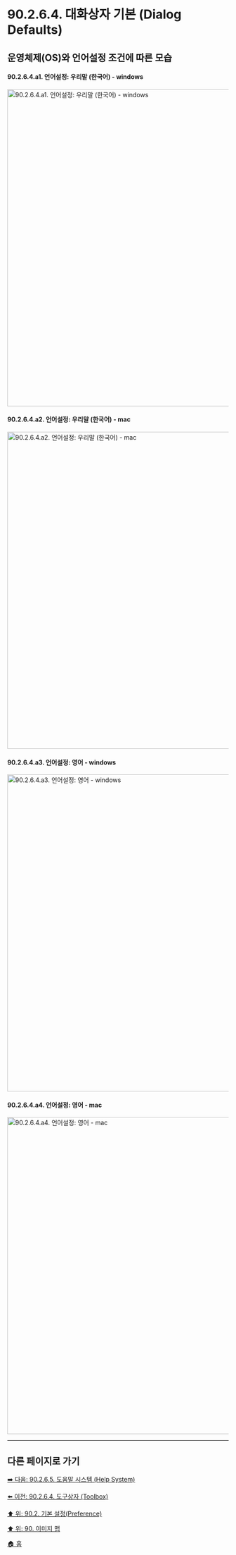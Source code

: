 # 90.2.6.4. 대화상자 기본 (Dialog Defaults)
## 운영체제(OS)와 언어설정 조건에 따른 모습
#### 90.2.6.4.a1. 언어설정: 우리말 (한국어) - windows

<img width="720" alt="90.2.6.4.a1. 언어설정: 우리말 (한국어) - windows" src="https://github.com/wonder13662/gimp/assets/15767104/b8b8e448-26bf-47a5-972e-331b84e9130f">

#### 90.2.6.4.a2. 언어설정: 우리말 (한국어) - mac

<img width="720" alt="90.2.6.4.a2. 언어설정: 우리말 (한국어) - mac" src="https://github.com/wonder13662/gimp/assets/15767104/d766f65d-157b-4411-80c0-2051e901ddde">

#### 90.2.6.4.a3. 언어설정: 영어 - windows

<img width="720" alt="90.2.6.4.a3. 언어설정: 영어 - windows" src="https://github.com/wonder13662/gimp/assets/15767104/abc49efc-9b1b-4532-8961-e0d63a0a6854">

#### 90.2.6.4.a4. 언어설정: 영어 - mac

<img width="720" alt="90.2.6.4.a4. 언어설정: 영어 - mac" src="https://github.com/wonder13662/gimp/assets/15767104/2fd0c118-2c91-4043-bbb4-7f88091fce51">

***

## 다른 페이지로 가기

[➡️ 다음: 90.2.6.5. 도움말 시스템 (Help System)](./90-02-06-interfacex-05-help-system.md)

[⬅️ 이전: 90.2.6.4. 도구상자 (Toolbox)](./90-02-06-interfacex-03-toolbox.md)

[⬆️ 위: 90.2. 기본 설정(Preference)](./90-02-00-preference.md)

[⬆️ 위: 90. 이미지 맵](./90-00-image-map.md)

[🏠 홈](./00-home.md)
